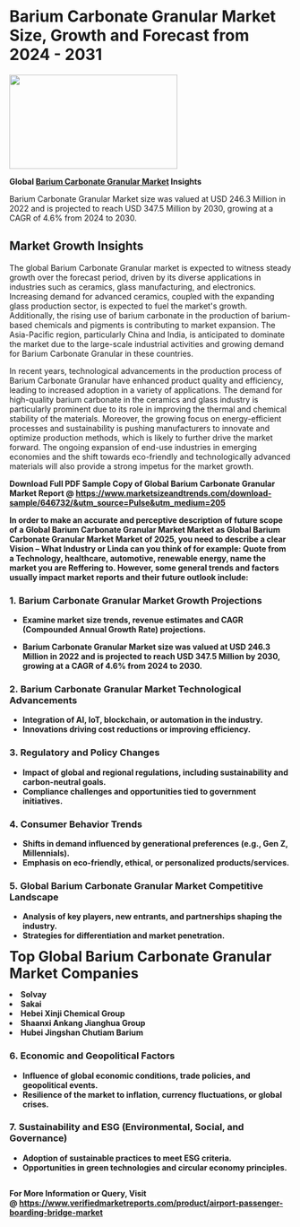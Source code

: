 <H1>Barium Carbonate Granular Market Size, Growth and Forecast from 2024 - 2031</H1><img class="aligncenter size-medium wp-image-584254" src="https://thirdeyenews.in/wp-content/uploads/2024/09/Global-Market-Research-300x168.jpeg" alt="" width="300" height="168" /><p><strong>Global&nbsp;<a href="https://www.marketsizeandtrends.com/download-sample/646732/&amp;utm_source=Pulse&amp;utm_medium=205">Barium Carbonate Granular Market</a> Insights</strong></p><p>Barium Carbonate Granular Market size was valued at USD 246.3 Million in 2022 and is projected to reach USD 347.5 Million by 2030, growing at a CAGR of 4.6% from 2024 to 2030.</p><p><h2>Market Growth Insights</h2> <p>The global Barium Carbonate Granular market is expected to witness steady growth over the forecast period, driven by its diverse applications in industries such as ceramics, glass manufacturing, and electronics. Increasing demand for advanced ceramics, coupled with the expanding glass production sector, is expected to fuel the market's growth. Additionally, the rising use of barium carbonate in the production of barium-based chemicals and pigments is contributing to market expansion. The Asia-Pacific region, particularly China and India, is anticipated to dominate the market due to the large-scale industrial activities and growing demand for Barium Carbonate Granular in these countries.</p> <p><strong></strong></p> <p>In recent years, technological advancements in the production process of Barium Carbonate Granular have enhanced product quality and efficiency, leading to increased adoption in a variety of applications. The demand for high-quality barium carbonate in the ceramics and glass industry is particularly prominent due to its role in improving the thermal and chemical stability of the materials. Moreover, the growing focus on energy-efficient processes and sustainability is pushing manufacturers to innovate and optimize production methods, which is likely to further drive the market forward. The ongoing expansion of end-use industries in emerging economies and the shift towards eco-friendly and technologically advanced materials will also provide a strong impetus for the market growth. <p><strong></p><p><span class=""><strong>Download Full PDF Sample Copy of Global Barium Carbonate Granular Market Report</strong> @ <a href="https://www.marketsizeandtrends.com/download-sample/646732/&amp;utm_source=Pulse&amp;utm_medium=205" target="_blank">https://www.marketsizeandtrends.com/download-sample/646732/&amp;utm_source=Pulse&amp;utm_medium=205</a></span></p><p>In order to make an accurate and perceptive description of future scope of a Global&nbsp;Barium Carbonate Granular Market Market as Global&nbsp;Barium Carbonate Granular Market Market of 2025, you need to describe a clear Vision &ndash; What Industry or Linda can you think of for example: Quote from a Technology, healthcare, automotive, renewable energy, name the market you are Reffering to. However, some general trends and factors usually impact market reports and their future outlook include:</p><h3>1.&nbsp;<strong>Barium Carbonate Granular Market Growth Projections</strong></h3><ul><li>Examine market size trends, revenue estimates and CAGR (Compounded Annual Growth Rate) projections.</li><li><p>Barium Carbonate Granular Market size was valued at USD 246.3 Million in 2022 and is projected to reach USD 347.5 Million by 2030, growing at a CAGR of 4.6% from 2024 to 2030.</p></li></ul><h3>2.&nbsp;<strong>Barium Carbonate Granular Market Technological Advancements</strong></h3><ul><li>Integration of AI, IoT, blockchain, or automation in the industry.</li><li>Innovations driving cost reductions or improving efficiency.</li></ul><h3>3.&nbsp;<strong>Regulatory and Policy Changes</strong></h3><ul><li>Impact of global and regional regulations, including sustainability and carbon-neutral goals.</li><li>Compliance challenges and opportunities tied to government initiatives.</li></ul><h3>4.&nbsp;<strong>Consumer Behavior Trends</strong></h3><ul><li>Shifts in demand influenced by generational preferences (e.g., Gen Z, Millennials).</li><li>Emphasis on eco-friendly, ethical, or personalized products/services.</li></ul><h3>5.&nbsp;<strong>Global Barium Carbonate Granular Market Competitive Landscape</strong></h3><ul><li>Analysis of key players, new entrants, and partnerships shaping the industry.</li><li>Strategies for differentiation and market penetration.</li></ul><p data-pm-slice="1 1 []"><span style="color: inherit; font-family: inherit; font-size: 25px;">Top Global Barium Carbonate Granular Market Companies</span></p><div class="" data-test-id=""><p><li>Solvay</li><li> Sakai</li><li> Hebei Xinji Chemical Group</li><li> Shaanxi Ankang Jianghua Group</li><li> Hubei Jingshan Chutiam Barium</li></p></div><h3>6.&nbsp;<strong>Economic and Geopolitical Factors</strong></h3><ul><li>Influence of global economic conditions, trade policies, and geopolitical events.</li><li>Resilience of the market to inflation, currency fluctuations, or global crises.</li></ul><h3>7.&nbsp;<strong>Sustainability and ESG (Environmental, Social, and Governance)</strong></h3><ul><li>Adoption of sustainable practices to meet ESG criteria.</li><li>Opportunities in green technologies and circular economy principles.</li></ul><h2><strong style="font-size: 14px;">For More Information or Query, Visit @&nbsp;</strong><a style="background-color: #ffffff; font-size: 14px;" href="https://www.marketsizeandtrends.com/report/barium-carbonate-granular-market/" target="_blank">https://www.verifiedmarketreports.com/product/airport-passenger-boarding-bridge-market</a></h2>
